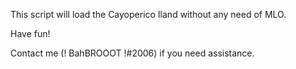 
This script will load the Cayoperico Iland without any need of MLO.

Have fun!

Contact me (! BahBROOOT !#2006) if you need assistance.
